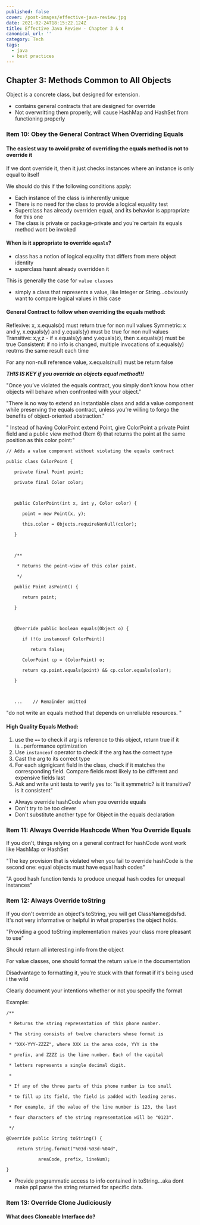 ```yaml
---
published: false
cover: /post-images/effective-java-review.jpg
date: 2021-02-24T18:15:22.124Z
title: Effective Java Review - Chapter 3 & 4
canonical_url: ''
category: Tech
tags:
  - java
  - best practices
---
```

## Chapter 3: Methods Common to All Objects

Object is a concrete class, but designed for extension.
- contains general contracts that are designed for override
- Not overwritting them properly, will cause HashMap and HashSet from functioning properly


### Item 10: Obey the General Contract When Overriding Equals


#### The easiest way to avoid probz of overriding the equals method is not to override it

If we dont override it, then it just checks instances where an instance is only equal to itself

We should do this if the following conditions apply:


- Each instance of the class is inherently unique
- There is no need for the class to provide a logical equality test
- Superclass has already overriden equal, and its behavior is appropriate for this one
- The class is private or package-private and you're certain its equals method wont be invoked


#### When is it appropriate to override `equals`?

- class has a notion of logical equality that differs from mere object identity
- superclass hasnt already overridden it

This is generally the case for `value classes`
- simply a class that represents a value, like Integer or String...obviously want to compare logical values in this case

#### General Contract to follow when overriding the equals method:

Reflexive: x, x.equals(x) must return true for non null values
Symmetric: x and y, x.equals(y) and y.equals(y) must be true for non null values
Transitive: x,y,z - if x.equals(y) and y.equals(z), then x.equals(z) must be true
Consistent: if no info is changed, multiple invocations of x.equals(y) reutrns the same result each time

For any non-null reference value, x.equals(null) must be return false

***THIS IS KEY if you override an objects equal method!!!***

"Once you’ve violated the equals contract, you simply don’t know how other objects will behave when confronted with your object."

"There is no way to extend an instantiable class and add a value component while preserving the equals contract, unless you’re willing to forgo the benefits of object-oriented abstraction."


" Instead of having ColorPoint extend Point, give ColorPoint a private Point field and a public view method (Item 6) that returns the point at the same position as this color point:"

```
// Adds a value component without violating the equals contract

public class ColorPoint {

   private final Point point;

   private final Color color;



   public ColorPoint(int x, int y, Color color) {

      point = new Point(x, y);

      this.color = Objects.requireNonNull(color);

   }



   /**

    * Returns the point-view of this color point.

    */

   public Point asPoint() {

      return point;

   }



   @Override public boolean equals(Object o) {

      if (!(o instanceof ColorPoint))

         return false;

      ColorPoint cp = (ColorPoint) o;

      return cp.point.equals(point) && cp.color.equals(color);

   }



   ...    // Remainder omitted

```

"do not write an equals method that depends on unreliable resources. "

#### High Quality Equals Method:
1. use the `==` to check if arg is reference to this object, return true if it is...performance optimization
1. Use `instanceof` operator to check if the arg has the correct type
1. Cast the arg to its correct type
1. For each signigicant field in the class, check if it matches the corresponding field. Compare fields most likely to be different and expensive fields last
1. Ask and write unit tests to verify yes to: "is it symmetric? is it transitive? is it consistent"

- Always override hashCode when you override equals
- Don't try to be too clever
- Don't substitute another type for Object in the equals declaration


### Item 11: Always Override Hashcode When You Override Equals

If you don't, things relying on a general contract for hashCode wont work like HashMap or HashSet

"The key provision that is violated when you fail to override hashCode is the second one: equal objects must have equal hash codes"

"A good hash function tends to produce unequal hash codes for unequal instances"

### Item 12: Always Override toString

If you don't override an object's toString, you will get ClassName@dsfsd. It's not very informative or helpful in what properties the object holds.

"Providing a good toString implementation makes your class more pleasant to use"

Should return all interesting info from the object

For value classes, one should format the return value in the documentation

Disadvantage to formatting it, you're stuck with that format if it's being used i the wild

Clearly document your intentions whether or not you specify the format

Example:
```
/**

 * Returns the string representation of this phone number.

 * The string consists of twelve characters whose format is

 * "XXX-YYY-ZZZZ", where XXX is the area code, YYY is the

 * prefix, and ZZZZ is the line number. Each of the capital

 * letters represents a single decimal digit.

 *

 * If any of the three parts of this phone number is too small

 * to fill up its field, the field is padded with leading zeros.

 * For example, if the value of the line number is 123, the last

 * four characters of the string representation will be "0123".

 */

@Override public String toString() {

    return String.format("%03d-%03d-%04d",

            areaCode, prefix, lineNum);

}
```

- Provide programmatic access to info contained in toString...aka dont make ppl parse the string returned for specific data.


### Item 13: Override Clone Judiciously

#### What does Cloneable Interface do?

















